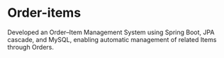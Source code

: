 # Order-items
Developed an Order–Item Management System using Spring Boot, JPA cascade, and MySQL, enabling automatic management of related Items through Orders.
